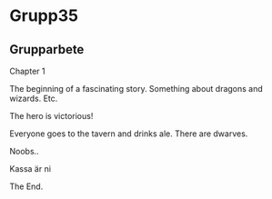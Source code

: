# Grupp35
Grupparbete
---------------------------------------------

Chapter 1

The beginning of a fascinating story. Something about dragons and wizards. Etc.

The hero is victorious!

Everyone goes to the tavern and drinks ale. There are dwarves.

Noobs..

Kassa är ni

The End.
